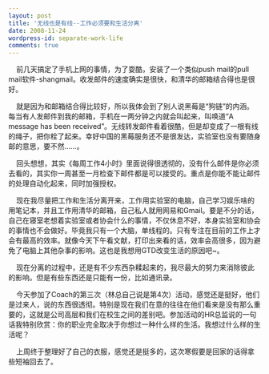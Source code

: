 ```yaml
---
layout: post
title: '无线也是有线--工作必须要和生活分离'
date: 2008-11-24
wordpress-id: separate-work-life
comments: true
---
```

<p>&#160;&#160;&#160; 前几天搞定了手机上网的事情，为了耍酷，安装了一个类似push mail的pull mail软件-shangmail。收发邮件的速度确实是很快，和清华的邮箱结合得也是很好。</p>  <p>&#160;&#160;&#160; 就是因为和邮箱结合得比较好，所以我体会到了别人说黑莓是“狗链”的内涵。每当有人发邮件到我的邮箱，手机在一两分钟之内就会叫起来，叫唤道“A message has been received”。无线转发邮件看着很酷，但是却变成了一根有线的绳子，把你栓了起来。幸好中国的黑莓服务还不是很发达，实验室也没有要随身邮的意思，要不然……。</p>  <p>&#160;&#160;&#160; 回头想想，其实《每周工作4小时》里面说得很透彻的，没有什么邮件是你必须去看的，其实你一周甚至一月检查下邮件都是可以接受的。重点是你能不能让邮件的处理自动化起来，同时加强授权。</p>  <p>&#160;&#160;&#160; 现在我尽量把工作和生活分离开来，工作用实验室的电脑，自己学习娱乐啥的用笔记本，并且工作用清华的邮箱，自己私人就用网易和Gmail。要是不分的话，自己在寝室老想着实验室或者协会什么的事情，不仅休息不好，本身实验室和协会的事情也不会做好。毕竟我只有一个大脑，单线程的。只有专注在目前的工作上才会有最高的效率。就像今天下午看文献，打印出来看的话，效率会高很多，因为避免了电脑上其他杂事的影响。这也是我想用GTD改变生活的原因吧~。</p>  <p>&#160;&#160;&#160; 现在分离的过程中，还是有不少东西杂糅起来的，我尽最大的努力来消除彼此的影响。但是有些东西还是只能有一份，比如通讯录。</p>  <p>&#160;&#160;&#160; 今天参加了Coach的第三次（林总自己说是第4次）活动，感觉还是挺好，他们是过来人，说的东西很透彻。特别是现在我们在意的往往在他们看来是没有那么重要的，这就是公司高层和我们在校生之间的差别吧。参加活动的HR总监说的一句话我特别欣赏：你的职业完全取决于你想过一种什么样的生活。我想过什么样的生活呢？</p>  <p>&#160;&#160;&#160; 上周终于整理好了自己的衣服，感觉还是挺多的，这次寒假要是回家的话得拿些短袖回去了。&#160; </p>
